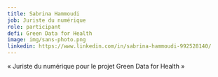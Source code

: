 ```yaml
---
title: Sabrina Hammoudi
job: Juriste du numérique
role: participant
defi: Green Data for Health
image: img/sans-photo.png
linkedin: https://www.linkedin.com/in/sabrina-hammoudi-992528140/
---
```

« Juriste du numérique pour le projet Green Data for Health »